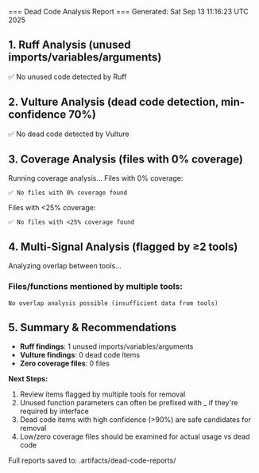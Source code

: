 === Dead Code Analysis Report ===
Generated: Sat Sep 13 11:16:23 UTC 2025

## 1. Ruff Analysis (unused imports/variables/arguments)

✅ No unused code detected by Ruff

## 2. Vulture Analysis (dead code detection, min-confidence 70%)

✅ No dead code detected by Vulture

## 3. Coverage Analysis (files with 0% coverage)

Running coverage analysis...
Files with 0% coverage:
```
✅ No files with 0% coverage found
```

Files with <25% coverage:
```
✅ No files with <25% coverage found
```

## 4. Multi-Signal Analysis (flagged by ≥2 tools)

Analyzing overlap between tools...
### Files/functions mentioned by multiple tools:
```
No overlap analysis possible (insufficient data from tools)
```

## 5. Summary & Recommendations

- **Ruff findings**: 1 unused imports/variables/arguments
- **Vulture findings**: 0 dead code items
- **Zero coverage files**: 0 files

**Next Steps:**
1. Review items flagged by multiple tools for removal
2. Unused function parameters can often be prefixed with _ if they're required by interface
3. Dead code items with high confidence (>90%) are safe candidates for removal
4. Low/zero coverage files should be examined for actual usage vs dead code

Full reports saved to: .artifacts/dead-code-reports/
